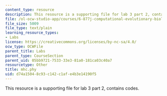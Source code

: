 ```yaml
---
content_type: resource
description: This resource is a supporting file for lab 3 part 2, contains codes.
file: /ol-ocw-studio-app/courses/6-877j-computational-evolutionary-biology-fall-2005/d74a15048c93c142c1afe4b3e14190f5_mhc.phy
file_size: 5009
file_type: text/plain
learning_resource_types:
- Labs
license: https://creativecommons.org/licenses/by-nc-sa/4.0/
ocw_type: OCWFile
parent_title: Labs
parent_type: CourseSection
parent_uid: 05bb9721-7533-33e3-81a0-181ca03c40a7
resourcetype: Other
title: mhc.phy
uid: d74a1504-8c93-c142-c1af-e4b3e14190f5
---
```

This resource is a supporting file for lab 3 part 2, contains codes.